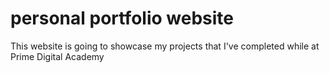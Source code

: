 # personal portfolio website
This website is going to showcase my projects that I've completed while at Prime Digital Academy